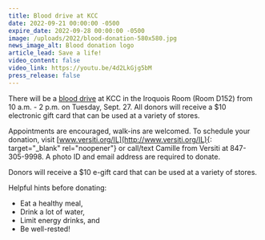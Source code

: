 ```yaml
---
title: Blood drive at KCC
date: 2022-09-21 00:00:00 -0500
expire_date: 2022-09-28 00:00:00 -0500
image: /uploads/2022/blood-donation-580x580.jpg
news_image_alt: Blood donation logo
article_lead: Save a life!
video_content: false
video_link: https://youtu.be/4d2LkGjg5bM
press_release: false
---
```

There will be a [blood drive](/uploads/2022/BloodDrive-flyer-KCCSept2022.pdf) at KCC in the Iroquois Room (Room D152) from 10 a.m. - 2 p.m. on Tuesday, Sept. 27. All donors will receive a $10 electronic gift card that can be used at a variety of stores.&nbsp;

Appointments are encouraged, walk-ins are welcomed. To schedule your donation, visit&nbsp;[www.versiti.org/IL](http://www.versiti.org/IL){: target="_blank" rel="noopener"}&nbsp;or call/text Camille from Versiti at 847-305-9998. A photo ID and email address are required to donate.

Donors will receive a $10 e-gift card that can be used at a variety of stores.

Helpful hints before donating:

* Eat a healthy meal,
* Drink a lot of water,
* Limit energy drinks, and
* Be well-rested\!
